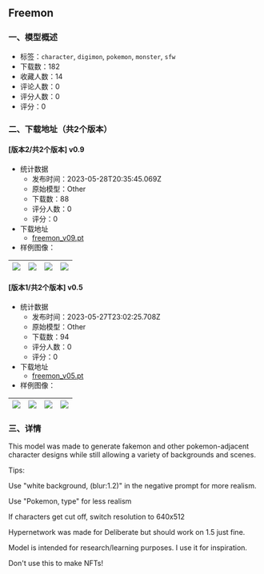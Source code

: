 ## Freemon
### 一、模型概述

- 标签：`character`, `digimon`, `pokemon`, `monster`, `sfw`
- 下载数：182
- 收藏人数：14
- 评论人数：0
- 评分人数：0
- 评分：0

### 二、下载地址（共2个版本）

#### [版本2/共2个版本] v0.9

- 统计数据
  - 发布时间：2023-05-28T20:35:45.069Z
  - 原始模型：Other
  - 下载数：88
  - 评分人数：0
  - 评分：0
- 下载地址
  - [freemon_v09.pt](https://civitai.com/api/download/models/83165)
- 样例图像：

| <img src="https://image.civitai.com/xG1nkqKTMzGDvpLrqFT7WA/63367978-8a7f-4538-bd58-c16d88272a32/width=450/947548.jpeg" /> | <img src="https://image.civitai.com/xG1nkqKTMzGDvpLrqFT7WA/8a030131-1647-45b9-8829-2dec22072337/width=450/948334.jpeg" /> | <img src="https://image.civitai.com/xG1nkqKTMzGDvpLrqFT7WA/268bb6d0-b007-4c22-9275-00c2f2c578a7/width=450/947767.jpeg" /> | <img src="https://image.civitai.com/xG1nkqKTMzGDvpLrqFT7WA/791a655b-b736-43e0-b3a2-28a47e119aed/width=450/958361.jpeg" /> |
| ---- | ---- | ---- | ---- |

#### [版本1/共2个版本] v0.5

- 统计数据
  - 发布时间：2023-05-27T23:02:25.708Z
  - 原始模型：Other
  - 下载数：94
  - 评分人数：0
  - 评分：0
- 下载地址
  - [freemon_v05.pt](https://civitai.com/api/download/models/81230)
- 样例图像：

| <img src="https://image.civitai.com/xG1nkqKTMzGDvpLrqFT7WA/c97fd586-a502-4c29-af0a-b352c60c913c/width=450/912583.jpeg" /> | <img src="https://image.civitai.com/xG1nkqKTMzGDvpLrqFT7WA/d7f0b36c-180b-4a19-9b62-6052d7bd3693/width=450/912852.jpeg" /> | <img src="https://image.civitai.com/xG1nkqKTMzGDvpLrqFT7WA/62fe4b0d-c5f8-40e1-953a-d1d1098dc5ac/width=450/913013.jpeg" /> | <img src="https://image.civitai.com/xG1nkqKTMzGDvpLrqFT7WA/72438dfc-ecf8-435e-af24-7eeda18a1bc4/width=450/913017.jpeg" /> |
| ---- | ---- | ---- | ---- |


### 三、详情
<p>This model was made to generate fakemon and other pokemon-adjacent character designs while still allowing a variety of backgrounds and scenes.</p><p></p><p>Tips:</p><p>Use "white background, (blur:1.2)" in the negative prompt for more realism.</p><p>Use "Pokemon, type" for less realism</p><p>If characters get cut off, switch resolution to 640x512</p><p></p><p></p><p></p><p>Hypernetwork was made for Deliberate but should work on 1.5 just fine.</p><p>Model is intended for research/learning purposes. I use it for inspiration.</p><p>Don't use this to make NFTs!</p>